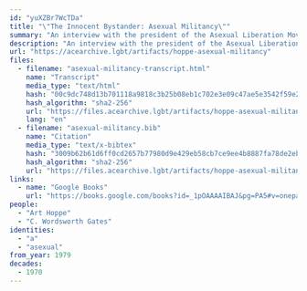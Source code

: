 ```yaml
---
id: "yuXZBr7WcTDa"
title: "\"The Innocent Bystander: Asexual Militancy\""
summary: "An interview with the president of the Asexual Liberation Movement"
description: "An interview with the president of the Asexual Liberation Movement, who claims \"No one is born an A\""
url: "https://acearchive.lgbt/artifacts/hoppe-asexual-militancy"
files:
  - filename: "asexual-militancy-transcript.html"
    name: "Transcript"
    media_type: "text/html"
    hash: "00c9dc748d13b701118a9818c3b25b08eb1c702e3e09c47ae5e3542f59e25145"
    hash_algorithm: "sha2-256"
    url: "https://files.acearchive.lgbt/artifacts/hoppe-asexual-militancy/asexual-militancy-transcript.html"
    lang: "en"
  - filename: "asexual-militancy.bib"
    name: "Citation"
    media_type: "text/x-bibtex"
    hash: "3009b62b61d6ff0cd2657b77980d9e429eb58cb7ce9ee4b8887fa78de2eb7b85"
    hash_algorithm: "sha2-256"
    url: "https://files.acearchive.lgbt/artifacts/hoppe-asexual-militancy/asexual-militancy.bib"
links:
  - name: "Google Books"
    url: "https://books.google.com/books?id=_1pOAAAAIBAJ&pg=PA5#v=onepage&q&f=false"
people:
  - "Art Hoppe"
  - "C. Wordsworth Gates"
identities:
  - "a"
  - "asexual"
from_year: 1979
decades:
  - 1970
---
```

